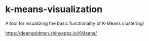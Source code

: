 # k-means-visualization

A tool for visualizing the basic functionality of K-Means clustering!

https://deangoldman.shinyapps.io/KMeans/
